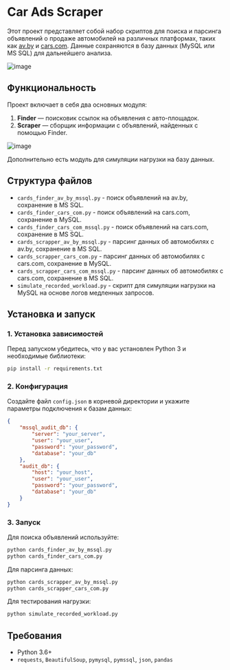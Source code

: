 # Car Ads Scraper

Этот проект представляет собой набор скриптов для поиска и парсинга объявлений о продаже автомобилей на различных платформах, таких как [av.by](https://cars.av.by) и [cars.com](https://www.cars.com). Данные сохраняются в базу данных (MySQL или MS SQL) для дальнейшего анализа.

![image](https://github.com/user-attachments/assets/a5253b8b-8d4b-483f-aaa5-07909d52477d)

## Функциональность

Проект включает в себя два основных модуля:
1. **Finder** — поисковик ссылок на объявления с авто-площадок.
2. **Scraper** — сборщик информации с объявлений, найденных с помощью Finder.


![image](https://github.com/user-attachments/assets/6bee24ca-8440-41f4-ad7c-5e780f71a0cd)

Дополнительно есть модуль для симуляции нагрузки на базу данных.

## Структура файлов

- `cards_finder_av_by_mssql.py` - поиск объявлений на av.by, сохранение в MS SQL.
- `cards_finder_cars_com.py` - поиск объявлений на cars.com, сохранение в MySQL.
- `cards_finder_cars_com_mssql.py` - поиск объявлений на cars.com, сохранение в MS SQL.
- `cards_scrapper_av_by_mssql.py` - парсинг данных об автомобилях с av.by, сохранение в MS SQL.
- `cards_scrapper_cars_com.py` - парсинг данных об автомобилях с cars.com, сохранение в MySQL.
- `cards_scrapper_cars_com_mssql.py` - парсинг данных об автомобилях с cars.com, сохранение в MS SQL.
- `simulate_recorded_workload.py` - скрипт для симуляции нагрузки на MySQL на основе логов медленных запросов.

## Установка и запуск

### 1. Установка зависимостей

Перед запуском убедитесь, что у вас установлен Python 3 и необходимые библиотеки:

```bash
pip install -r requirements.txt
```

### 2. Конфигурация

Создайте файл `config.json` в корневой директории и укажите параметры подключения к базам данных:

```json
{
    "mssql_audit_db": {
        "server": "your_server",
        "user": "your_user",
        "password": "your_password",
        "database": "your_db"
    },
    "audit_db": {
        "host": "your_host",
        "user": "your_user",
        "password": "your_password",
        "database": "your_db"
    }
}
```

### 3. Запуск

Для поиска объявлений используйте:
```bash
python cards_finder_av_by_mssql.py
python cards_finder_cars_com.py
```

Для парсинга данных:
```bash
python cards_scrapper_av_by_mssql.py
python cards_scrapper_cars_com.py
```

Для тестирования нагрузки:
```bash
python simulate_recorded_workload.py
```

## Требования
- Python 3.6+
- `requests`, `BeautifulSoup`, `pymysql`, `pymssql`, `json`, `pandas`
